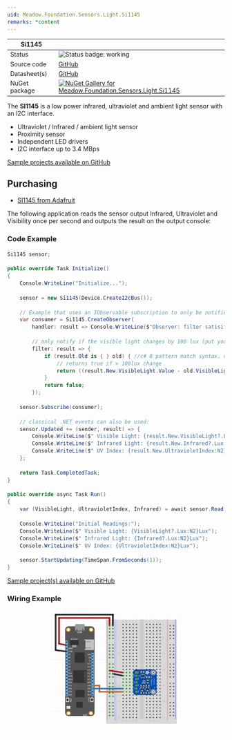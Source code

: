 ```yaml
---
uid: Meadow.Foundation.Sensors.Light.Si1145
remarks: *content
---
```


| Si1145 | |
|--------|--------|
| Status | <img src="https://img.shields.io/badge/Working-brightgreen" style="width: auto; height: -webkit-fill-available;" alt="Status badge: working" /> |
| Source code | [GitHub](https://github.com/WildernessLabs/Meadow.Foundation/tree/main/Source/Meadow.Foundation.Peripherals/Sensors.Light.Si1145) |
| Datasheet(s) | [GitHub](https://github.com/WildernessLabs/Meadow.Foundation/tree/main/Source/Meadow.Foundation.Peripherals/Sensors.Light.Si1145/Datasheet) |
| NuGet package | <a href="https://www.nuget.org/packages/Meadow.Foundation.Sensors.Light.Si1145/" target="_blank"><img src="https://img.shields.io/nuget/v/Meadow.Foundation.Sensors.Light.Si1145.svg?label=Meadow.Foundation.Sensors.Light.Si1145" alt="NuGet Gallery for Meadow.Foundation.Sensors.Light.Si1145" /></a> |

The **SI1145** is a low power infrared, ultraviolet and ambient light sensor with an I2C interface.

* Ultraviolet / Infrared / ambient light sensor
* Proximity sensor
* Independent LED drivers
* I2C interface up to 3.4 MBps

[Sample projects available on GitHub](https://github.com/WildernessLabs/Meadow.Foundation/tree/main/Source/Meadow.Foundation.Peripherals/Sensors.Light.Si1145/Samples/) 

## Purchasing

* [SI1145 from Adafruit](https://www.adafruit.com/product/1777)

The following application reads the sensor output Infrared, Ultraviolet and Visibility once per second and outputs the result on the output console:

### Code Example

```csharp
Si1145 sensor;

public override Task Initialize()
{
    Console.WriteLine("Initialize...");

    sensor = new Si1145(Device.CreateI2cBus());

    // Example that uses an IObservable subscription to only be notified when the filter is satisfied
    var consumer = Si1145.CreateObserver(
        handler: result => Console.WriteLine($"Observer: filter satisifed: {result.New.VisibleLight?.Lux:N2}Lux, old: {result.Old?.VisibleLight?.Lux:N2}Lux"),
   
        // only notify if the visible light changes by 100 lux (put your hand over the sensor to trigger)
        filter: result => {
            if (result.Old is { } old) { //c# 8 pattern match syntax. checks for !null and assigns var.
                // returns true if > 100lux change
                return ((result.New.VisibleLight.Value - old.VisibleLight.Value).Abs().Lux > 100);
            }
            return false;
        });

    sensor.Subscribe(consumer);

    // classical .NET events can also be used:
    sensor.Updated += (sender, result) => {
        Console.WriteLine($" Visible Light: {result.New.VisibleLight?.Lux:N2}Lux");
        Console.WriteLine($" Infrared Light: {result.New.Infrared?.Lux:N2}Lux");
        Console.WriteLine($" UV Index: {result.New.UltravioletIndex:N2}Lux");
    };

    return Task.CompletedTask;
}

public override async Task Run()
{
    var (VisibleLight, UltravioletIndex, Infrared) = await sensor.Read();

    Console.WriteLine("Initial Readings:");
    Console.WriteLine($" Visible Light: {VisibleLight?.Lux:N2}Lux");
    Console.WriteLine($" Infrared Light: {Infrared?.Lux:N2}Lux");
    Console.WriteLine($" UV Index: {UltravioletIndex:N2}Lux");

    sensor.StartUpdating(TimeSpan.FromSeconds(1));
}

```

[Sample project(s) available on GitHub](https://github.com/WildernessLabs/Meadow.Foundation/tree/main/Source/Meadow.Foundation.Peripherals/Sensors.Light.Si1145/Samples/Si1145_Sample)

### Wiring Example

<img src="../../API_Assets/Meadow.Foundation.Sensors.Light.SI1145/SI1145_Fritzing.svg" 
    style="width: 60%; display: block; margin-left: auto; margin-right: auto;" />




